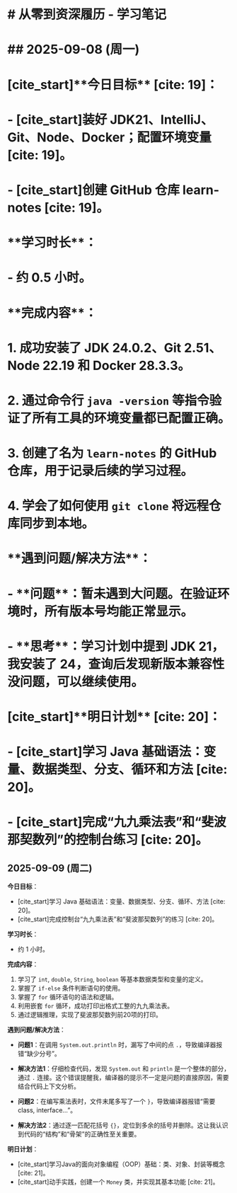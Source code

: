 # \# 从零到资深履历 - 学习笔记
# 
# \## 2025-09-08 (周一)
# 
# \[cite\_start]\*\*今日目标\*\* \[cite: 19]：
# \- \[cite\_start]装好 JDK21、IntelliJ、Git、Node、Docker；配置环境变量 \[cite: 19]。
# \- \[cite\_start]创建 GitHub 仓库 learn-notes \[cite: 19]。
# 
# \*\*学习时长\*\*：
# \- 约 0.5 小时。
# 
# \*\*完成内容\*\*：
# 1\.  成功安装了 JDK 24.0.2、Git 2.51、Node 22.19 和 Docker 28.3.3。
# 2\.  通过命令行 `java -version` 等指令验证了所有工具的环境变量都已配置正确。
# 3\.  创建了名为 `learn-notes` 的 GitHub 仓库，用于记录后续的学习过程。
# 4\.  学会了如何使用 `git clone` 将远程仓库同步到本地。
# 
# \*\*遇到问题/解决方法\*\*：
# \- \*\*问题\*\*：暂未遇到大问题。在验证环境时，所有版本号均能正常显示。
# \- \*\*思考\*\*：学习计划中提到 JDK 21，我安装了 24，查询后发现新版本兼容性没问题，可以继续使用。
# 
# \[cite\_start]\*\*明日计划\*\* \[cite: 20]：
# \- \[cite\_start]学习 Java 基础语法：变量、数据类型、分支、循环和方法 \[cite: 20]。
# \- \[cite\_start]完成“九九乘法表”和“斐波那契数列”的控制台练习 \[cite: 20]。
## 2025-09-09 (周二)

**今日目标**：
- [cite_start]学习 Java 基础语法：变量、数据类型、分支、循环、方法 [cite: 20]。
- [cite_start]完成控制台“九九乘法表”和“斐波那契数列”的练习 [cite: 20]。

**学习时长**：
- 约 1 小时。

**完成内容**：
1.  学习了 `int`, `double`, `String`, `boolean` 等基本数据类型和变量的定义。
2.  掌握了 `if-else` 条件判断语句的使用。
3.  掌握了 `for` 循环语句的语法和逻辑。
4.  利用嵌套 `for` 循环，成功打印出格式工整的九九乘法表。
5.  通过逻辑推理，实现了斐波那契数列前20项的打印。

**遇到问题/解决方法**：
- **问题1**：在调用 `System.out.println` 时，漏写了中间的点 `.`，导致编译器报错“缺少分号”。
- **解决方法1**：仔细检查代码，发现 `System.out` 和 `println` 是一个整体的部分，通过 `.` 连接。这个错误提醒我，编译器的提示不一定是问题的直接原因，需要结合代码上下文分析。

- **问题2**：在编写乘法表时，文件末尾多写了一个 `}`，导致编译器报错“需要 class, interface...”。
- **解决方法2**：通过逐一匹配花括号 `{}`，定位到多余的括号并删除。这让我认识到代码的“结构”和“骨架”的正确性至关重要。

**明日计划**：
- [cite_start]学习Java的面向对象编程（OOP）基础：类、对象、封装等概念 [cite: 21]。
- [cite_start]动手实践，创建一个 `Money` 类，并实现其基本功能 [cite: 21]。